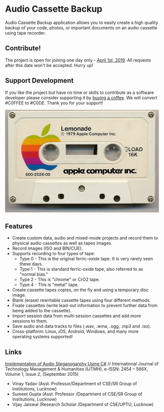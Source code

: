 # Audio Cassette Backup
Audio Cassette Backup application allows you to easily create a high quality backup of your code, photos, or important documents on an audio cassette using tape recorder. 

## Contribute! 
The project is open for joining one day only - [April 1st, 2019](https://github.com/dmitry-pavlov/audio-cassette-backup/blob/master/src/AudioCassetteBackup/Program.cs). All requests after this date won't be accepted. Hurry up! 

## Support Development
If you like the project but have no time or skills to contribute as a software developer please consider supporting it by [buying a coffee](https://www.buymeacoffee.com/dmitrypavlov). We will convert #C0FFEE to #C0DE. Thank you for your support! 

![alt text](apple-software.jpg)

## Features
- Create custom data, audio and mixed-mode projects and record them to physical audio cassettes as well as tapes images.
- Record images (ISO and BIN/CUE).
- Supports recording to four types of tape:
  - Type 0 - This is the original ferric-oxide tape. It is very rarely seen these days.
  - Type 1 - This is standard ferric-oxide tape, also referred to as "normal bias."
  - Type 2 - This is "chrome" or CrO2 tape. 
  - Type 4 - This is "metal" tape.
- Create cassette tapes copies, on the fly and using a temporary disc image.
- Blank (erase) rewritable cassette tapes using four different methods.
- Fixate cassettes (write lead-out information to prevent further data from being added to the cassette).
- Import session data from multi-session cassettes and add more sessions to them.
- Save audio and data tracks to files (.wav, .wma, .ogg, .mp3 and .iso).
- Cross-platform: Linux, iOS, Android, Windows, and many more operating systems supported! 

## Links
[Implementation of Audio Steganogarphy Using C#](https://www.academia.edu/25223280/Implementation_of_Audio_Steganogarphy_Using_C_)
// International Journal of Technology Management & Humanities (IJTMH), e-ISSN: 2454 – 566X, Volume 1, Issue 2, (September 2015)
- Vinay Yadav (Asst. Professor/Department of CSE/SR Group of Institutions, Lucknow)
- Sumeet Gupta (Asst. Professor /Department of CSE/SR Group of Institutions, Lucknow)
- Vijay Jaiswal (Research Scholar /Department of CSE/UPTU, Lucknow)
